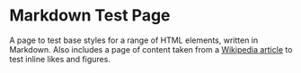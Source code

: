 # Markdown Test Page

A page to test base styles for a range of HTML elements, written in Markdown. Also includes a page of content taken from a [Wikipedia article](http://en.wikipedia.org/wiki/F-82) to test inline likes and figures.